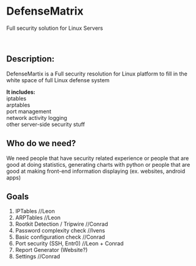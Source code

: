 # DefenseMatrix
Full security solution for Linux Servers

</br>

## Description:
DefenseMartix is a Full security resolution for Linux platform to fill in the white space of full Linux defense system

**It includes:**</br>
    iptables</br>
    arptables</br>
    port management</br>
    network activity logging</br>
    other server-side security stuff</br>

## Who do we need?
We need people that have security related experience or people that are good at doing statistics, generating charts with python or people that are good at making front-end information displaying (ex. websites, android apps)

## Goals
1. IPTables  //Leon
2. ARPTables  //Leon
3. Rootkit Detection / Tripwire //Conrad
4. Password complexity check  //Ivens
5. Basic configuration check  //Conrad
6. Port security (SSH, Entr0)  //Leon + Conrad
7. Report Generator (Website?)
8. Settings //Conrad